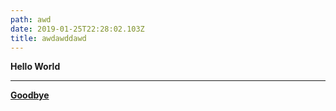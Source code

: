 ```yaml
---
path: awd
date: 2019-01-25T22:28:02.103Z
title: awdawddawd
---
```

**Hello World**

****

****[**Goodbye**](example.com)****
